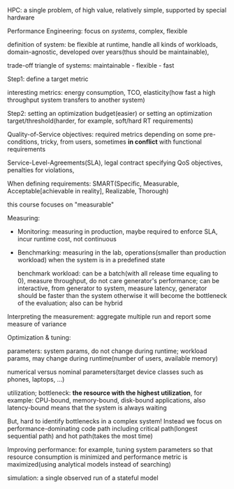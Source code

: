 HPC: a single problem, of high value, relatively simple, supported by special hardware

Performance Engineering: focus on *systems*, complex, flexible

definition of system: be flexible at runtime, handle all kinds of workloads, domain-agnostic, developed over years(thus should be maintainable), 

trade-off triangle of systems: maintainable - flexible - fast

Step1: define a target metric

interesting metrics: energy consumption, TCO, elasticity(how fast a high throughput system transfers to another system)

Step2: setting an optimization budget(easier) or setting an optimization target/threshold(harder, for example, soft/hard RT requirements)

Quality-of-Service objectives: required metrics depending on some pre-conditions, tricky, from users, sometimes **in conflict** with functional requirements

Service-Level-Agreements(SLA), legal contract specifying QoS objectives, penalties for violations,

When defining requirements: SMART(Specific, Measurable, Acceptable[achievable in reality], Realizable, Thorough)

this course focuses on "measurable"

Measuring:

* Monitoring: measuring in production, maybe required to enforce SLA, incur runtime cost, not continuous

* Benchmarking: measuring in the lab, operations(smaller than production workload) when the system is in a predefined state

  benchmark workload: can be a batch(with all release time equaling to 0), measure throughput, do not care generator's performance; can be interactive, from generator to system, measure latency, generator should be faster than the system otherwise it will become the bottleneck of the evaluation; also can be hybrid

Interpreting the measurement: aggregate multiple run and report some measure of variance

Optimization & tuning:

parameters: system params,  do not change during runtime; workload params, may change during runtime(number of users, available memory)

numerical versus nominal parameters(target device classes such as phones, laptops, ...)

utilization; bottleneck: **the resource with the highest utilization**, for example: CPU-bound, memory-bound, disk-bound applications, also latency-bound means that the system is always waiting

But, hard to identify bottlenecks in a complex system! Instead we focus on performance-dominating code path including critical path(longest sequential path) and hot path(takes the most time)

Improving performance: for example, tuning system parameters so that resource consumption is minimized and performance metric is maximized(using analytical models instead of searching)

simulation: a single observed run of a stateful model

 



 